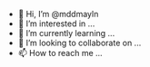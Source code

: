 - 👋 Hi, I’m @mddmayln
- 👀 I’m interested in ...
- 🌱 I’m currently learning ...
- 💞️ I’m looking to collaborate on ...
- 📫 How to reach me ...

<!---
mddmayln/mddmayln is a ✨ special ✨ repository because its `README.md` (this file) appears on your GitHub profile.
You can click the Preview link to take a look at your changes.
--->
